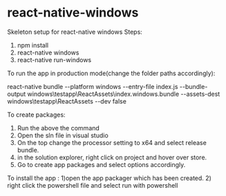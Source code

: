 # react-native-windows
Skeleton setup for react-native windows
Steps:
1) npm install
2) react-native windows
3) react-native run-windows

To run the app in production mode(change the folder paths accordingly): 

react-native bundle --platform windows --entry-file index.js --bundle-output windows\testapp\ReactAssets\index.windows.bundle --assets-dest windows\testapp\ReactAssets --dev false

To create packages:
1) Run the above the command
2) Open the sln file in visual studio
3) On the top change the processor setting to x64 and select release bundle.
3) in the solution explorer, right click on project and hover over store. 
4) Go to create app packages and select options accordingly.

To install the app :
1)open the app packager which has been created.
2) right click the powershell file and select run with powershell


